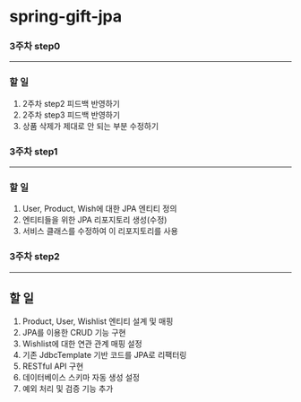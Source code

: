 # spring-gift-jpa

### 3주차 step0

---
### 할 일
1. 2주차 step2 피드백 반영하기
2. 2주차 step3 피드백 반영하기
3. 상품 삭제가 제대로 안 되는 부분 수정하기

### 3주차 step1

---
### 할 일
1. User, Product, Wish에 대한 JPA 엔티티 정의
2. 엔티티들을 위한 JPA 리포지토리 생성(수정)
3. 서비스 클래스를 수정하여 이 리포지토리를 사용

### 3주차 step2

---
## 할 일
1. Product, User, Wishlist 엔티티 설계 및 매핑
2. JPA를 이용한 CRUD 기능 구현
3. Wishlist에 대한 연관 관계 매핑 설정
4. 기존 JdbcTemplate 기반 코드를 JPA로 리팩터링
5. RESTful API 구현
6. 데이터베이스 스키마 자동 생성 설정
7. 예외 처리 및 검증 기능 추가
